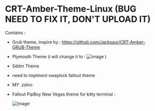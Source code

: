 # CRT-Amber-Theme-Linux (BUG NEED TO FIX IT, DON'T UPLOAD IT)


Contains : 

- Grub theme, inspire by : https://github.com/Jacksaur/CRT-Amber-GRUB-Theme

- Plymouth Theme (i will change it to :
               ![image](https://github.com/HunderJD/CRT-Amber-Theme-Linux/assets/94472624/8ce9e05e-d276-43e6-9672-47f78877903b) )


- Sddm Theme

- need to implment swaylock fallout theme

- MY .zshrc 

- Fallout PipBoy New Vegas theme for kitty terminal :

  ![image](https://github.com/HunderJD/CRT-Amber-Theme-Linux/assets/94472624/a85384f1-117d-4e82-bcea-06616a30ca12)
